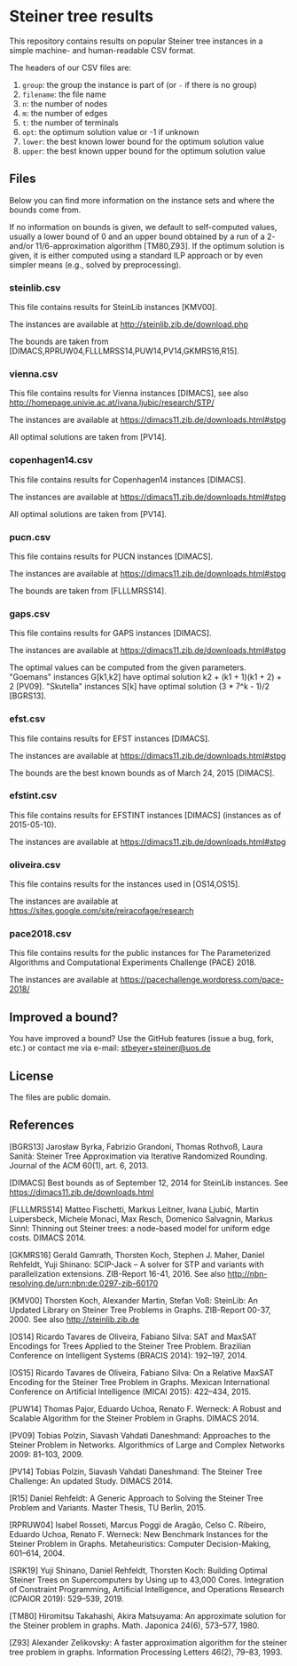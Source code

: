 # Steiner tree results

This repository contains results on popular Steiner tree instances
in a simple machine- and human-readable CSV format.

The headers of our CSV files are:

 1. `group`: the group the instance is part of (or `-` if there is no group)
 2. `filename`: the file name
 3. `n`: the number of nodes
 4. `m`: the number of edges
 5. `t`: the number of terminals
 6. `opt`: the optimum solution value or -1 if unknown
 7. `lower`: the best known lower bound for the optimum solution value
 8. `upper`: the best known upper bound for the optimum solution value

## Files

Below you can find more information on the instance sets and
where the bounds come from.

If no information on bounds is given, we default to self-computed values,
usually a lower bound of 0 and an upper bound obtained by a run of a 2-
and/or 11/6-approximation algorithm [TM80,Z93]. If the optimum solution
is given, it is either computed using a standard ILP approach or by
even simpler means (e.g., solved by preprocessing).

### steinlib.csv

This file contains results for SteinLib instances [KMV00].

The instances are available at http://steinlib.zib.de/download.php

The bounds are taken from
[DIMACS,RPRUW04,FLLLMRSS14,PUW14,PV14,GKMRS16,R15].

### vienna.csv

This file contains results for Vienna instances [DIMACS],
see also http://homepage.univie.ac.at/ivana.ljubic/research/STP/

The instances are available at https://dimacs11.zib.de/downloads.html#stpg

All optimal solutions are taken from [PV14].

### copenhagen14.csv

This file contains results for Copenhagen14 instances [DIMACS].

The instances are available at https://dimacs11.zib.de/downloads.html#stpg

All optimal solutions are taken from [PV14].

### pucn.csv

This file contains results for PUCN instances [DIMACS].

The instances are available at https://dimacs11.zib.de/downloads.html#stpg

The bounds are taken from [FLLLMRSS14].

### gaps.csv

This file contains results for GAPS instances [DIMACS].

The instances are available at https://dimacs11.zib.de/downloads.html#stpg

The optimal values can be computed from the given parameters.
"Goemans" instances G[k1,k2] have optimal solution
k2 + (k1 + 1)(k1 + 2) + 2 [PV09].
"Skutella" instances S[k] have optimal solution
(3 * 7^k - 1)/2 [BGRS13].

### efst.csv

This file contains results for EFST instances [DIMACS].

The instances are available at https://dimacs11.zib.de/downloads.html#stpg

The bounds are the best known bounds as of March 24, 2015 [DIMACS].

### efstint.csv

This file contains results for EFSTINT instances [DIMACS]
(instances as of 2015-05-10).

The instances are available at https://dimacs11.zib.de/downloads.html#stpg

### oliveira.csv

This file contains results for the instances used in [OS14,OS15].

The instances are available at https://sites.google.com/site/reiracofage/research

### pace2018.csv

This file contains results for the public instances for
The Parameterized Algorithms and Computational Experiments Challenge (PACE) 2018.

The instances are available at https://pacechallenge.wordpress.com/pace-2018/

## Improved a bound?

You have improved a bound?
Use the GitHub features (issue a bug, fork, etc.)
or contact me via e-mail: stbeyer+steiner@uos.de

## License

The files are public domain.

## References

[BGRS13]
Jarosław Byrka, Fabrizio Grandoni, Thomas Rothvoß, Laura Sanità:
Steiner Tree Approximation via Iterative Randomized Rounding.
Journal of the ACM 60(1), art. 6, 2013.

[DIMACS]
Best bounds as of September 12, 2014 for SteinLib instances.
See https://dimacs11.zib.de/downloads.html

[FLLLMRSS14]
Matteo Fischetti, Markus Leitner, Ivana Ljubić, Martin Luipersbeck,
Michele Monaci, Max Resch, Domenico Salvagnin, Markus Sinnl:
Thinning out Steiner trees: a node-based model for uniform edge costs.
DIMACS 2014.

[GKMRS16]
Gerald Gamrath, Thorsten Koch, Stephen J. Maher, Daniel Rehfeldt, Yuji Shinano:
SCIP-Jack – A solver for STP and variants with parallelization extensions.
ZIB-Report 16-41, 2016. See also http://nbn-resolving.de/urn:nbn:de:0297-zib-60170

[KMV00]
Thorsten Koch, Alexander Martin, Stefan Voß:
SteinLib: An Updated Library on Steiner Tree Problems in Graphs.
ZIB-Report 00-37, 2000. See also http://steinlib.zib.de

[OS14]
Ricardo Tavares de Oliveira, Fabiano Silva:
SAT and MaxSAT Encodings for Trees Applied to the Steiner Tree Problem.
Brazilian Conference on Intelligent Systems (BRACIS 2014): 192–197, 2014.

[OS15]
Ricardo Tavares de Oliveira, Fabiano Silva:
On a Relative MaxSAT Encoding for the Steiner Tree Problem in Graphs.
Mexican International Conference on Artificial Intelligence (MICAI 2015):
422–434, 2015.

[PUW14]
Thomas Pajor, Eduardo Uchoa, Renato F. Werneck:
A Robust and Scalable Algorithm for the Steiner Problem in Graphs.
DIMACS 2014.

[PV09]
Tobias Polzin, Siavash Vahdati Daneshmand:
Approaches to the Steiner Problem in Networks.
Algorithmics of Large and Complex Networks 2009: 81–103, 2009.

[PV14]
Tobias Polzin, Siavash Vahdati Daneshmand:
The Steiner Tree Challenge: An updated Study.
DIMACS 2014.

[R15]
Daniel Rehfeldt:
A Generic Approach to Solving the Steiner Tree Problem and Variants.
Master Thesis, TU Berlin, 2015.

[RPRUW04]
Isabel Rosseti, Marcus Poggi de Aragão, Celso C. Ribeiro,
Eduardo Uchoa, Renato F. Werneck:
New Benchmark Instances for the Steiner Problem in Graphs.
Metaheuristics: Computer Decision-Making, 601–614, 2004.

[SRK19]
Yuji Shinano, Daniel Rehfeldt, Thorsten Koch:
Building Optimal Steiner Trees on Supercomputers by Using up to 43,000 Cores.
Integration of Constraint Programming, Artificial Intelligence, and Operations Research (CPAIOR 2019):
529–539, 2019.

[TM80]
Hiromitsu Takahashi, Akira Matsuyama:
An approximate solution for the Steiner problem in graphs.
Math. Japonica 24(6), 573–577, 1980.

[Z93]
Alexander Zelikovsky:
A faster approximation algorithm for the steiner tree problem in graphs.
Information Processing Letters 46(2), 79–83, 1993.
